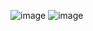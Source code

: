 ![image](https://github.com/Ruslana3012/Andersen/assets/105870200/73cddfd4-0871-4deb-8866-1f12da4875d9)
![image](https://github.com/Ruslana3012/Andersen/assets/105870200/bb3360e5-6238-4faa-ba9b-4387c3b55bbd)



